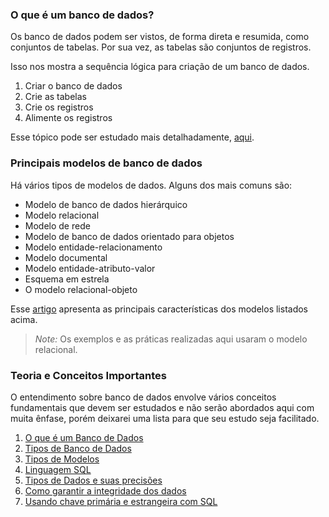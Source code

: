### O que é um banco de dados?

Os banco de dados podem ser vistos, de forma direta e resumida, como conjuntos de tabelas. Por sua vez, as tabelas são conjuntos de registros.

Isso nos mostra a sequência lógica para criação de um banco de dados.

1. Criar o banco de dados
2. Crie as tabelas
3. Crie os registros
4. Alimente os registros

Esse tópico pode ser estudado mais detalhadamente, [aqui](https://www.devmedia.com.br/conceitos-fundamentais-de-banco-de-dados/1649).

### Principais modelos de banco de dados

Há vários tipos de modelos de dados. Alguns dos mais comuns são:

- Modelo de banco de dados hierárquico
- Modelo relacional
- Modelo de rede
- Modelo de banco de dados orientado para objetos
- Modelo entidade-relacionamento
- Modelo documental
- Modelo entidade-atributo-valor
- Esquema em estrela
- O modelo relacional-objeto


Esse [artigo](https://www.lucidchart.com/pages/pt/o-que-e-um-modelo-de-banco-de-dados) apresenta as principais características dos modelos listados acima.

> *Note:* Os exemplos e as práticas realizadas aqui usaram o modelo relacional.

### Teoria e Conceitos Importantes

O entendimento sobre banco de dados envolve vários conceitos fundamentais que devem ser estudados e não serão abordados aqui com muita ênfase, porém deixarei uma lista para que seu estudo seja facilitado.


1. [O que é um Banco de Dados](https://www.devmedia.com.br/conceitos-fundamentais-de-banco-de-dados/1649)
2. [Tipos de Banco de Dados](https://www.lucidchart.com/pages/pt/o-que-e-um-modelo-de-banco-de-dados)
3. [Tipos de Modelos](https://www.devmedia.com.br/conceitos-fundamentais-de-banco-de-dados/1649)
4. [Linguagem SQL](https://www.devmedia.com.br/guia/guia-completo-de-sql/38314)
5. [Tipos de Dados e suas precisões](https://dev.mysql.com/doc/refman/8.0/en/data-types.html)
6. [Como garantir a integridade dos dados](https://www.devmedia.com.br/criando-banco-e-tabelas-garantindo-a-integridade-dos-dados/24426)
7. [Usando chave primária e estrangeira com SQL](https://www.devmedia.com.br/sql-aprenda-a-utilizar-a-chave-primaria-e-a-chave-estrangeira/37636)